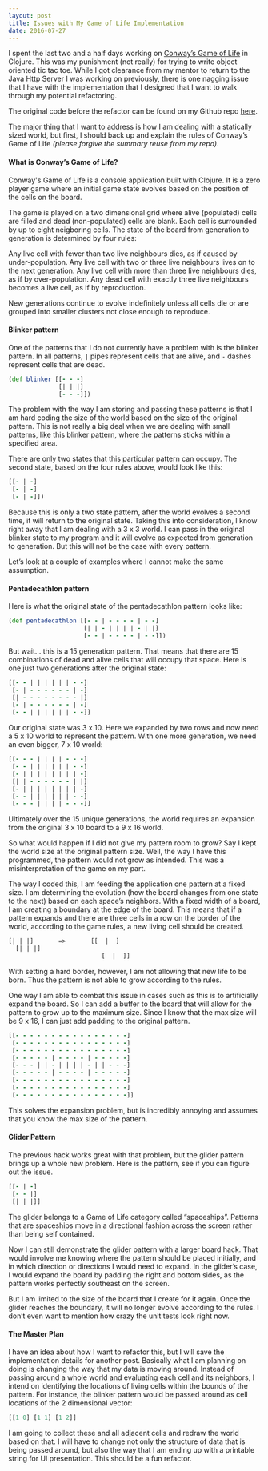```yaml
---
layout: post
title: Issues with My Game of Life Implementation
date: 2016-07-27
---
```


I spent the last two and a half days working on [Conway’s Game of Life](https://en.wikipedia.org/wiki/Conway%27s_Game_of_Life) in Clojure. This was my punishment (not really) for trying to write object oriented tic tac toe. While I got clearance from my mentor to return to the Java Http Server I was working on previously, there is one nagging issue that I have with the implementation that I designed that I want to walk through my potential refactoring. 

The original code before the refactor can be found on my Github repo [here](https://github.com/NicoleCarpenter/game-of-life/tree/d6d42ec45ccc696081de330e8efe8cf8f0eb68d7).

The major thing that I want to address is how I am dealing with a statically sized world, but first, I should back up and explain the rules of Conway’s Game of Life _(please forgive the summary reuse from my repo)_.

#### What is Conway’s Game of Life?

Conway's Game of Life is a console application built with Clojure. It is a zero player game where an initial game state evolves based on the position of the cells on the board.

The game is played on a two dimensional grid where alive (populated) cells are filled and dead (non-populated) cells are blank. Each cell is surrounded by up to eight neigboring cells. The state of the board from generation to generation is determined by four rules:

Any live cell with fewer than two live neighbours dies, as if caused by under-population.
Any live cell with two or three live neighbours lives on to the next generation.
Any live cell with more than three live neighbours dies, as if by over-population.
Any dead cell with exactly three live neighbours becomes a live cell, as if by reproduction.

New generations continue to evolve indefinitely unless all cells die or are grouped into smaller clusters not close enough to reproduce.

#### Blinker pattern

One of the patterns that I do not currently have a problem with is the blinker pattern. In all patterns, `|` pipes represent cells that are alive, and `-` dashes represent cells that are dead.

```clojure
(def blinker [[- - -]
              [| | |]
              [- - -]])
```

The problem with the way I am storing and passing these patterns is that I am hard coding the size of the world based on the size of the original pattern. This is not really a big deal when we are dealing with small patterns, like this blinker pattern, where the patterns sticks within a specified area. 

There are only two states that this particular pattern can occupy. The second state, based on the four rules above, would look like this:

```clojure
[[- | -]
 [- | -]
 [- | -]])
```

Because this is only a two state pattern, after the world evolves a second time, it will return to the original state. Taking this into consideration, I know right away that I am dealing with a 3 x 3 world. I can pass in the original blinker state to my program and it will evolve as expected from generation to generation. But this will not be the case with every pattern. 

Let’s look at a couple of examples where I cannot make the same assumption.

#### Pentadecathlon pattern

Here is what the original state of the pentadecathlon pattern looks like:

```clojure
(def pentadecathlon [[- - | - - - - | - -]
                     [| | - | | | | - | |]
                     [- - | - - - - | - -]])
```

But wait… this is a 15 generation pattern. That means that there are 15 combinations of dead and alive cells that will occupy that space. Here is one just two generations after the original state:

```clojure
[[- - | | | | | | - -]
 [- | - - - - - - | -]
 [| - - - - - - - - |]
 [- | - - - - - - | -]
 [- - | | | | | | - -]]
```

Our original state was 3 x 10. Here we expanded by two rows and now need a 5 x 10 world to represent the pattern. With one more generation, we need an even bigger, 7 x 10 world:

```clojure
[[- - - | | | | - - -]
 [- - | | | | | | - -]
 [- | | | | | | | | -]
 [| | - - - - - - | |]
 [- | | | | | | | | -]
 [- - | | | | | | - -]
 [- - - | | | | - - -]]
```
Ultimately over the 15 unique generations, the world requires an expansion from the original 3 x 10 board to a 9 x 16 world. 

So what would happen if I did not give my pattern room to grow? Say I kept the world size at the original pattern size. Well, the way I have this programmed, the pattern would not grow as intended. This was a misinterpretation of the game on my part. 

The way I coded this, I am feeding the application one pattern at a fixed size. I am determining the evolution (how the board changes from one state to the next) based on each space’s neighbors. With a fixed width of a board, I am creating a boundary at the edge of the board. This means that if a pattern expands and there are three cells in a row on the border of the world, according to the game rules, a new living cell should be created.

```clojure
[| | |]       =>       [[  |  ]
  [| | |]
                          [  |  ]]
```

With setting a hard border, however, I am not allowing that new life to be born. Thus the pattern is not able to grow according to the rules. 

One way I am able to combat this issue in cases such as this is to artificially expand the board. So I can add a buffer to the board that will allow for the pattern to grow up to the maximum size. Since I know that the max size will be 9 x 16, I can just add padding to the original pattern.

```clojure
[[- - - - - - - - - - - - - - - -]
 [- - - - - - - - - - - - - - - -]
 [- - - - - - - - - - - - - - - -]
 [- - - - - | - - - - | - - - - -]
 [- - - | | - | | | | - | | - - -]
 [- - - - - | - - - - | - - - - -]
 [- - - - - - - - - - - - - - - -]
 [- - - - - - - - - - - - - - - -]
 [- - - - - - - - - - - - - - - -]]
```

This solves the expansion problem, but is incredibly annoying and assumes that you know the max size of the pattern.  

#### Glider Pattern

The previous hack works great with that problem, but the glider pattern brings up a whole new problem. Here is the pattern, see if you can figure out the issue.

```clojure
[[- | -]
 [- - |]
 [| | |]]
```

The glider belongs to a Game of Life category called “spaceships”. Patterns that are spaceships move in a directional fashion across the screen rather than being self contained. 

Now I can still demonstrate the glider pattern with a larger board hack. That would involve me knowing where the pattern should be placed initially, and in which direction or directions I would need to expand. In the glider’s case, I would expand the board by padding the right and bottom sides, as the pattern works perfectly southeast on the screen. 

But I am limited to the size of the board that I create for it again. Once the glider reaches the boundary, it will no longer evolve according to the rules. I don’t even want to mention how crazy the unit tests look right now.

#### The Master Plan

I have an idea about how I want to refactor this, but I will save the implementation details for another post. Basically what I am planning on doing is changing the way that my data is moving around. Instead of passing around a whole world and evaluating each cell and its neighbors, I intend on identifying the locations of living cells within the bounds of the pattern. For instance, the blinker pattern would be passed around as cell locations of the 2 dimensional vector:

```clojure
[[1 0] [1 1] [1 2]]
```

I am going to collect these and all adjacent cells and redraw the world based on that. I will have to change not only the structure of data that is being passed around, but also the way that I am ending up with a printable string for UI presentation. This should be a fun refactor. 

